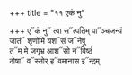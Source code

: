 +++
title = "११ एकं नु"

+++
ए᳓कं नु᳓ त्वा स᳓त्पतिम् पा᳓ञ्चजन्यं  
जातं᳓ शृणोमि यश᳓सं ज᳓नेषु  
त᳓म् मे जगृभ्र आश᳓सो न᳓विष्ठं  
दोषा᳓ व᳓स्तोर् ह᳓वमानास इ᳓न्द्रम्